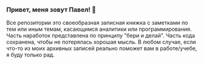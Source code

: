 ### Привет, меня зовут Павел! 👋

Все репозитории это своеобразная записная книжка с заметками по тем или иным темам, касающимся аналитики или программирования.
Часть наработок представлена по принципу "бери и делай". Часть кода сохранена, чтобы не потерялась хорошая мысль.
В любом случае, если что-то из моих архивных записей реально поможет вам в работе/учебе, я буду только рад.
